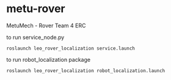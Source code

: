 # metu-rover
MetuMech - Rover Team 4 ERC

to run service_node.py

```shell
roslaunch leo_rover_localization service.launch
```

to run robot_localization package

```shell
roslaunch leo_rover_localization robot_localization.launch
```

